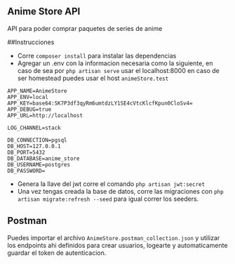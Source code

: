 ## Anime Store API

API para poder comprar paquetes de series de anime 

##Instrucciones

- Corre `composer install` para instalar las dependencias
- Agregar un .env con la informacion necesaria como la siguiente, en caso de sea por `php artisan serve` usar el localhost:8000
en caso de ser homestead puedes usar el host `animeStore.test`

```
APP_NAME=AnimeStore
APP_ENV=local
APP_KEY=base64:SK7P3df3qyRm6umtdzLY1SE4cVtcKlcfKpun0CloSv4=
APP_DEBUG=true
APP_URL=http://localhost

LOG_CHANNEL=stack

DB_CONNECTION=pgsql
DB_HOST=127.0.0.1
DB_PORT=5432
DB_DATABASE=anime_store
DB_USERNAME=postgres
DB_PASSWORD=
```

- Genera la llave del jwt corre el comando `php artisan jwt:secret`
- Una vez tengas creada la base de datos, corre las migraciones con `php artisan migrate:refresh --seed` para igual
correr los seeders.

## Postman

Puedes importar el archivo `AnimeStore.postman_collection.json` y utilizar los endpoints ahi definidos para crear usuarios, logearte
y automaticamente guardar el token de autenticacion.
